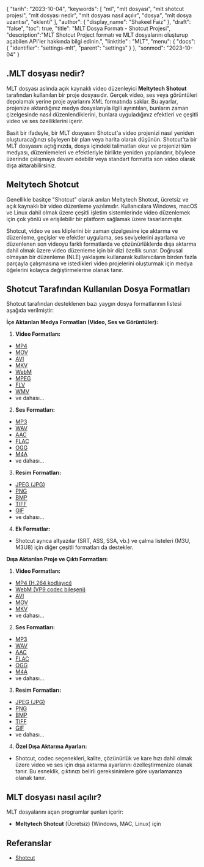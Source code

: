 {
"tarih": "2023-10-04",
  "keywords": [
"ml",
"mlt dosyası",
"mlt shotcut projesi",
"mlt dosyası nedir",
"mlt dosyası nasıl açılır",
"dosya",
"mlt dosya uzantısı",
"eklenti"
],
  "author": {
"display_name": "Shakeel Faiz"
},
"draft": "false",
"toc": true,
"title": "MLT Dosya Formatı - Shotcut Projesi",
  "description":"MLT Shotcut Project formatı ve MLT dosyalarını oluşturup açabilen API'ler hakkında bilgi edinin.",
"linktitle" : "MLT",
  "menu": {
    "docs": {
      "identifier": "settings-mlt",
      "parent": "settings"
}
},
"sonmod": "2023-10-04"
}

## .MLT dosyası nedir?

MLT dosyası aslında açık kaynaklı video düzenleyici **Meltytech Shotcut** tarafından kullanılan bir proje dosyasıdır. Gerçek video, ses veya görüntüleri depolamak yerine proje ayarlarını XML formatında saklar. Bu ayarlar, projenize aktardığınız medya dosyalarıyla ilgili ayrıntıları, bunların zaman çizelgesinde nasıl düzenlendiklerini, bunlara uyguladığınız efektleri ve çeşitli video ve ses özelliklerini içerir.

Basit bir ifadeyle, bir MLT dosyasını Shotcut'a video projenizi nasıl yeniden oluşturacağınızı söyleyen bir plan veya harita olarak düşünün. Shotcut'ta bir MLT dosyasını açtığınızda, dosya içindeki talimatları okur ve projenizi tüm medyası, düzenlemeleri ve efektleriyle birlikte yeniden yapılandırır, böylece üzerinde çalışmaya devam edebilir veya standart formatta son video olarak dışa aktarabilirsiniz.

## Meltytech Shotcut

Genellikle basitçe "Shotcut" olarak anılan Meltytech Shotcut, ücretsiz ve açık kaynaklı bir video düzenleme yazılımıdır. Kullanıcılara Windows, macOS ve Linux dahil olmak üzere çeşitli işletim sistemlerinde video düzenlemek için çok yönlü ve erişilebilir bir platform sağlamak üzere tasarlanmıştır.

Shotcut, video ve ses kliplerini bir zaman çizelgesine içe aktarma ve düzenleme, geçişler ve efektler uygulama, ses seviyelerini ayarlama ve düzenlenen son videoyu farklı formatlarda ve çözünürlüklerde dışa aktarma dahil olmak üzere video düzenleme için bir dizi özellik sunar. Doğrusal olmayan bir düzenleme (NLE) yaklaşımı kullanarak kullanıcıların birden fazla parçayla çalışmasına ve istedikleri video projelerini oluşturmak için medya öğelerini kolayca değiştirmelerine olanak tanır.

## Shotcut Tarafından Kullanılan Dosya Formatları

Shotcut tarafından desteklenen bazı yaygın dosya formatlarının listesi aşağıda verilmiştir:

**İçe Aktarılan Medya Formatları (Video, Ses ve Görüntüler):**

1. **Video Formatları:**
    








- [MP4](/tr/video/mp4/)
- [MOV](/tr/video/mov/)
- [AVI](/tr/video/avi/)
- [MKV](/tr/video/mkv/)
- [WebM](/tr/video/webm/)
- [MPEG](/tr/video/mpeg/)
- [FLV](/tr/video/flv/)
- [WMV](/tr/video/wmv/)
- ve dahası...
2. **Ses Formatları:**
    








- [MP3](/tr/audio/mp3/)
- [WAV](/tr/audio/wav/)
- [AAC](/tr/audio/aac/)
- [FLAC](/tr/audio/flac/)
- [OGG](/tr/audio/ogg/)
- [M4A](/tr/audio/m4a/)
- ve dahası...
3. **Resim Formatları:**
    








- [JPEG (JPG)](/tr/image/jpeg/)
- [PNG](/tr/image/png/)
- [BMP](/tr/image/bmp/)
- [TIFF](/tr/image/tiff/)
- [GIF](/tr/image/gif/)
- ve dahası...
4. **Ek Formatlar:**
    








- Shotcut ayrıca altyazılar (SRT, ASS, SSA, vb.) ve çalma listeleri (M3U, M3U8) için diğer çeşitli formatları da destekler.

**Dışa Aktarılan Proje ve Çıktı Formatları:**

1. **Video Formatları:**
    








- [MP4 (H.264 kodlayıcı)](/tr/video/mp4/)
- [WebM (VP9 codec bileşeni)](/tr/video/webm/)
- [AVI](/tr/video/avi/)
- [MOV](/tr/video/mov/)
- [MKV](/tr/video/mkv/)
- ve dahası...
2. **Ses Formatları:**
    








- [MP3](/tr/audio/mp3/)
- [WAV](/tr/audio/wav/)
- [AAC](/tr/audio/aac/)
- [FLAC](/tr/audio/flac/)
- [OGG](/tr/audio/ogg/)
- [M4A](/tr/audio/m4a/)
- ve dahası...
3. **Resim Formatları:**
    








- [JPEG (JPG)](/tr/image/jpeg/)
- [PNG](/tr/image/png/)
- [BMP](/tr/image/bmp/)
- [TIFF](/tr/image/tiff/)
- [GIF](/tr/image/gif/)
- ve dahası...
4. **Özel Dışa Aktarma Ayarları:**
    








- Shotcut, codec seçenekleri, kalite, çözünürlük ve kare hızı dahil olmak üzere video ve ses için dışa aktarma ayarlarını özelleştirmenize olanak tanır. Bu esneklik, çıktınızı belirli gereksinimlere göre uyarlamanıza olanak tanır.

## MLT dosyası nasıl açılır?

MLT dosyalarını açan programlar şunları içerir:

- **Meltytech Shotcut** (Ücretsiz) (Windows, MAC, Linux) için

## Referanslar
* [Shotcut](https://en.wikipedia.org/wiki/Shotcut)
